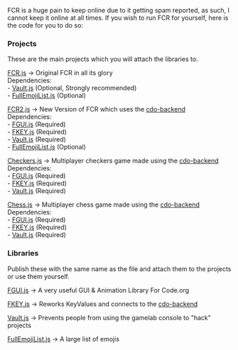 FCR is a huge pain to keep online due to it getting spam reported, 
as such, I cannot keep it online at all times. If you wish to run 
FCR for yourself, here is the code for you to do so:

<h3>Projects</h3>

These are the main projects which you will attach the libraries to.

[FCR.js](https://github.com/DragonFireGames/Fire-Chat-Room/raw/main/FCR.js) -> Original FCR in all its glory<br>
Dependencies:
<br>- [Vault.js](https://github.com/DragonFireGames/Fire-Chat-Room/raw/main/libraries/Vault.js) (Optional, Strongly recommended)
<br>- [FullEmojiList.js](https://github.com/DragonFireGames/Fire-Chat-Room/raw/main/libraries/FullEmojiList.js) (Optional)

[FCR2.js](https://github.com/DragonFireGames/Fire-Chat-Room/raw/main/FCR2.js) -> New Version of FCR which uses the [cdo-backend](https://github.com/DragonFireGames/cdo-backend)<br>
Dependencies:
<br>- [FGUI.js](https://github.com/DragonFireGames/Fire-Chat-Room/raw/main/libraries/FGUI.js) (Required)
<br>- [FKEY.js](https://github.com/DragonFireGames/Fire-Chat-Room/raw/main/libraries/FKEY.js) (Required)
<br>- [Vault.js](https://github.com/DragonFireGames/Fire-Chat-Room/raw/main/libraries/Vault.js) (Required)
<br>- [FullEmojiList.js](https://github.com/DragonFireGames/Fire-Chat-Room/raw/main/libraries/FullEmojiList.js) (Optional)

[Checkers.js](https://github.com/DragonFireGames/Fire-Chat-Room/raw/main/Checkers.js) -> Multiplayer checkers game made using the [cdo-backend](https://github.com/DragonFireGames/cdo-backend)<br>
Dependencies:
<br>- [FGUI.js](https://github.com/DragonFireGames/Fire-Chat-Room/raw/main/libraries/FGUI.js) (Required)
<br>- [FKEY.js](https://github.com/DragonFireGames/Fire-Chat-Room/raw/main/libraries/FKEY.js) (Required)
<br>- [Vault.js](https://github.com/DragonFireGames/Fire-Chat-Room/raw/main/libraries/Vault.js) (Required)

[Chess.js](https://github.com/DragonFireGames/Fire-Chat-Room/raw/main/Chess.js) -> Multiplayer chess game made using the [cdo-backend](https://github.com/DragonFireGames/cdo-backend)<br>
Dependencies:
<br>- [FGUI.js](https://github.com/DragonFireGames/Fire-Chat-Room/raw/main/libraries/FGUI.js) (Required)
<br>- [FKEY.js](https://github.com/DragonFireGames/Fire-Chat-Room/raw/main/libraries/FKEY.js) (Required)
<br>- [Vault.js](https://github.com/DragonFireGames/Fire-Chat-Room/raw/main/libraries/Vault.js) (Required)

<h3>Libraries</h3>

Publish these with the same name as the file and attach them to the projects or use them yourself.

[FGUI.js](https://github.com/DragonFireGames/Fire-Chat-Room/raw/main/libraries/FGUI.js) -> A very useful GUI & Animation Library For Code.org

[FKEY.js](https://github.com/DragonFireGames/Fire-Chat-Room/raw/main/libraries/FKEY.js) -> Reworks KeyValues and connects to the [cdo-backend](https://github.com/DragonFireGames/cdo-backend)

[Vault.js](https://github.com/DragonFireGames/Fire-Chat-Room/raw/main/libraries/Vault.js) -> Prevents people from using the gamelab console to "hack" projects

[FullEmojiList.js](https://github.com/DragonFireGames/Fire-Chat-Room/raw/main/libraries/FullEmojiList.js) -> A large list of emojis

